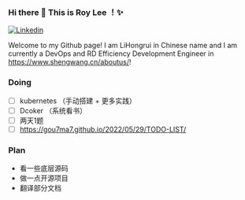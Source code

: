 ### Hi there 👋 This is Roy Lee ！✨ 
[![Linkedin](https://img.shields.io/badge/-LinkedIn-blue?style=flat&logo=Linkedin&logoColor=white)]([https://www.linkedin.com/in/lina-zhang-58440b101/](https://www.linkedin.com/in/%E7%BA%A2%E7%9D%BF-%E6%9D%8E-a2a612157/))

Welcome to my Github page! I am LiHongrui in Chinese name and I am currently a DevOps and RD Efficiency Development Engineer in https://www.shengwang.cn/aboutus/! 

### Doing
- [ ] kubernetes （手动搭建 + 更多实践）
- [ ] Dcoker （系统看书）
- [ ] 两天1题
- [ ] https://gou7ma7.github.io/2022/05/29/TODO-LIST/

### Plan
- 看一些底层源码
- 做一点开源项目
- 翻译部分文档

<!---
gou7ma7/gou7ma7 is a ✨ special ✨ repository because its `README.md` (this file) appears on your GitHub profile.
You can click the Preview link to take a look at your changes.
--->
